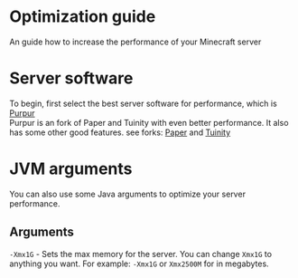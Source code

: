 # Optimization guide
An guide how to increase the performance of your Minecraft server
# Server software
To begin, first select the best server software for performance, which is [Purpur](https://github.com/pl3xgaming/Purpur)<br>
Purpur is an fork of Paper and Tuinity with even better performance. It also has some other good features. see forks: [Paper](https://github.com/PaperMC/Paper) and [Tuinity](https://github.com/Tuinity/Tuinity)</br>
# JVM arguments
You can also use some Java arguments to optimize your server performance.
## Arguments
```-Xmx1G``` - Sets the max memory for the server. You can change ```Xmx1G``` to anything you want. For example: ```-Xmx1G``` or ```Xmx2500M``` for in megabytes.
